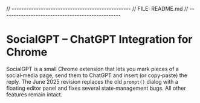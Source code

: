 // -------------------------------------------------
//  FILE: README.md
// -------------------------------------------------
# SocialGPT – ChatGPT Integration for Chrome

SocialGPT is a small Chrome extension that lets you mark pieces of a social‑media page, send them to ChatGPT and insert (or copy‑paste) the reply. The June 2025 revision replaces the old `prompt()` dialog with a floating editor panel and fixes several state‑management bugs. All other features remain intact.
